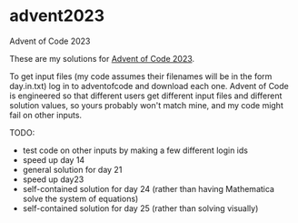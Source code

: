 # advent2023
Advent of Code 2023

These are my solutions for [Advent of Code 2023](https://adventofcode.com/2023).

To get input files (my code assumes their filenames will be in the form day<n>.in.txt) log in to adventofcode and download each one. 
Advent of Code is engineered so that different users get different input files and different solution values, so yours probably
won't match mine, and my code might fail on other inputs.

TODO:
- test code on other inputs by making a few different login ids
- speed up day 14
- general solution for day 21
- speed up day23
- self-contained solution for day 24 (rather than having Mathematica solve the system of equations)
- self-contained solution for day 25 (rather than solving visually)
